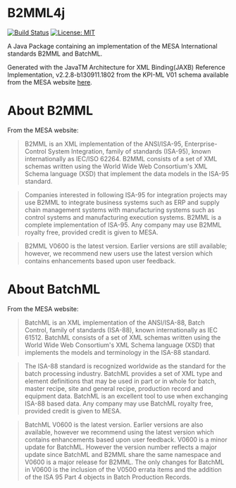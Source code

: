 # B2MML4j

[![Build Status](https://travis-ci.org/jpdillingham/B2MML4j.svg?branch=master)](https://travis-ci.org/jpdillingham/B2MML4j)
[![License: MIT](https://img.shields.io/badge/License-MIT-blue.svg)](https://github.com/jpdillingham/B2MML4j/blob/master/LICENSE)

A Java Package containing an implementation of the MESA International standards B2MML and BatchML.

Generated with the JavaTM Architecture for XML Binding(JAXB) Reference Implementation, v2.2.8-b130911.1802 from the KPI-ML V01 schema
available from the MESA website [here](https://services.mesa.org/ResourceLibrary/ShowResource/0f47758b-60f0-40c6-a71b-fa7b2363fb3a).

# About B2MML

From the MESA website:

> B2MML is an XML implementation of the ANSI/ISA-95, Enterprise-Control System Integration, family of standards (ISA-95), known internationally as IEC/ISO 62264. B2MML consists of a set of XML schemas written using the World Wide Web Consortium's XML Schema language (XSD) that implement the data models in the ISA-95 standard.

> Companies interested in following ISA-95 for integration projects may use B2MML to integrate business systems such as ERP and supply chain management systems with manufacturing systems such as control systems and manufacturing execution systems. B2MML is a complete implementation of ISA-95. Any company may use B2MML royalty free, provided credit is given to MESA.

> B2MML V0600 is the latest version. Earlier versions are still available; however, we recommend new users use the latest version which contains enhancements based upon user feedback.

# About BatchML

From the MESA website:

> BatchML is an XML implementation of the ANSI/ISA-88, Batch Control, family of standards (ISA-88), known internationally as IEC 61512. BatchML consists of a set of XML schemas written using the World Wide Web Consortium's XML Schema language (XSD) that implements the models and terminology in the ISA-88 standard.

> The ISA-88 standard is recognized worldwide as the standard for the batch processing industry. BatchML provides a set of XML type and element definitions that may be used in part or in whole for batch, master recipe, site and general recipe, production record and equipment data. BatchML is an excellent tool to use when exchanging ISA-88 based data. Any company may use BatchML royalty free, provided credit is given to MESA.

> BatchML V0600 is the latest version. Earlier versions are also available, however we recommend using the latest version which contains enhancements based upon user feedback. V0600 is a minor update for BatchML. However the version number reflects a major update since BatchML and B2MML share the same namespace and V0600 is a major release for B2MML. The only changes for BatchML in V0600 is the inclusion of the V0500 errata items and the addition of the ISA 95 Part 4 objects in Batch Production Records.